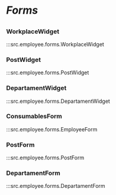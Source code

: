 # ***Forms***

##

### WorkplaceWidget
:::src.employee.forms.WorkplaceWidget

### PostWidget
:::src.employee.forms.PostWidget

### DepartamentWidget
:::src.employee.forms.DepartamentWidget

### ConsumablesForm
:::src.employee.forms.EmployeeForm

### PostForm
:::src.employee.forms.PostForm

### DepartamentForm
:::src.employee.forms.DepartamentForm
